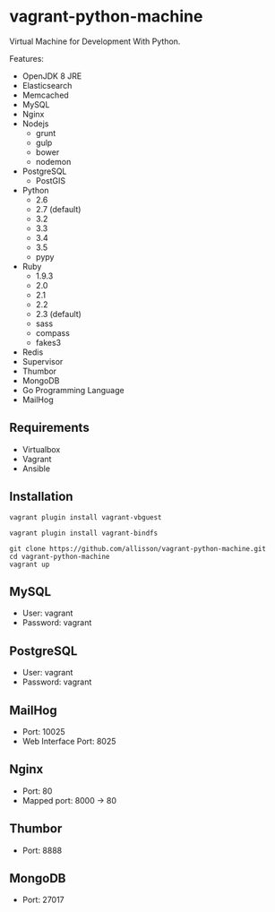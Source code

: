 # vagrant-python-machine

Virtual Machine for Development With Python.

Features:

* OpenJDK 8 JRE
* Elasticsearch
* Memcached
* MySQL
* Nginx
* Nodejs
    * grunt
    * gulp
    * bower
    * nodemon
* PostgreSQL
    * PostGIS
* Python
    * 2.6
    * 2.7 (default)
    * 3.2
    * 3.3
    * 3.4
    * 3.5
    * pypy
* Ruby
    * 1.9.3
    * 2.0
    * 2.1
    * 2.2
    * 2.3 (default)
    * sass
    * compass
    * fakes3
* Redis
* Supervisor
* Thumbor
* MongoDB
* Go Programming Language
* MailHog

## Requirements

* Virtualbox
* Vagrant
* Ansible

## Installation

```
vagrant plugin install vagrant-vbguest
```

```
vagrant plugin install vagrant-bindfs
```

```
git clone https://github.com/allisson/vagrant-python-machine.git
cd vagrant-python-machine
vagrant up
```

## MySQL

* User: vagrant
* Password: vagrant

## PostgreSQL

* User: vagrant
* Password: vagrant

## MailHog

* Port: 10025
* Web Interface Port: 8025

## Nginx

* Port: 80
* Mapped port: 8000 -> 80

## Thumbor

* Port: 8888

## MongoDB

* Port: 27017

